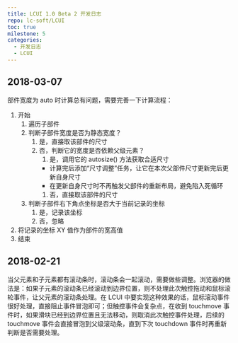 ```yaml
---
title: LCUI 1.0 Beta 2 开发日志
repo: lc-soft/LCUI
toc: true
milestone: 5
categories:
  - 开发日志
  - LCUI
---
```

## 2018-03-07
部件宽度为 auto 时计算总有问题，需要完善一下计算流程：

1. 开始
    1. 遍历子部件
    1. 判断子部件宽度是否为静态宽度？
        1. 是，直接取该部件的尺寸
        1. 否，判断它的宽度是否依赖父级元素？
            1. 是，调用它的 autosize() 方法获取合适尺寸
              - 计算完后添加“尺寸调整”任务，让它在本次父部件尺寸更新完后更新自身尺寸
              - 在更新自身尺寸时不再触发父部件的重新布局，避免陷入死循环
            1. 否，直接取该部件的尺寸
    1. 判断子部件右下角点坐标是否大于当前记录的坐标
        1. 是，记录该坐标
        2. 否，忽略
1. 将记录的坐标 XY 值作为部件的宽高值
1. 结束

## 2018-02-21

当父元素和子元素都有滚动条时，滚动条会一起滚动，需要做些调整。浏览器的做法是：如果子元素的滚动条已经滚动到边界位置，则不处理此次触控拖动和鼠标滚轮事件，让父元素的滚动条处理。在 LCUI 中要实现这种效果的话，鼠标滚动事件很好处理，直接阻止事件冒泡即可；但触控事件会复杂点，在收到 touchmove 事件时，如果滑块已经到边界位置且无法移动，则取消此次触控事件处理，后续的 touchmove 事件会直接冒泡到父级滚动条，直到下次 touchdown 事件时再重新判断是否需要处理。
